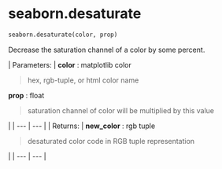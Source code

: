 # seaborn.desaturate

```py
seaborn.desaturate(color, prop)
```

Decrease the saturation channel of a color by some percent.

| Parameters: | **color** : matplotlib color

> hex, rgb-tuple, or html color name

**prop** : float

> saturation channel of color will be multiplied by this value

 |
| --- | --- |
| Returns: | **new_color** : rgb tuple

> desaturated color code in RGB tuple representation

 |
| --- | --- |